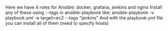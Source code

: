 Here we have 4 roles for Ansible:
docker, grafana, jenkins and nginx
Install any of these using --tags in ansible-playbook like:
ansible-playbook -v playbook.yml -e target=ec2 --tags "jenkins"
And with the playbook.yml file you can install all of them (need to specify hosts)
